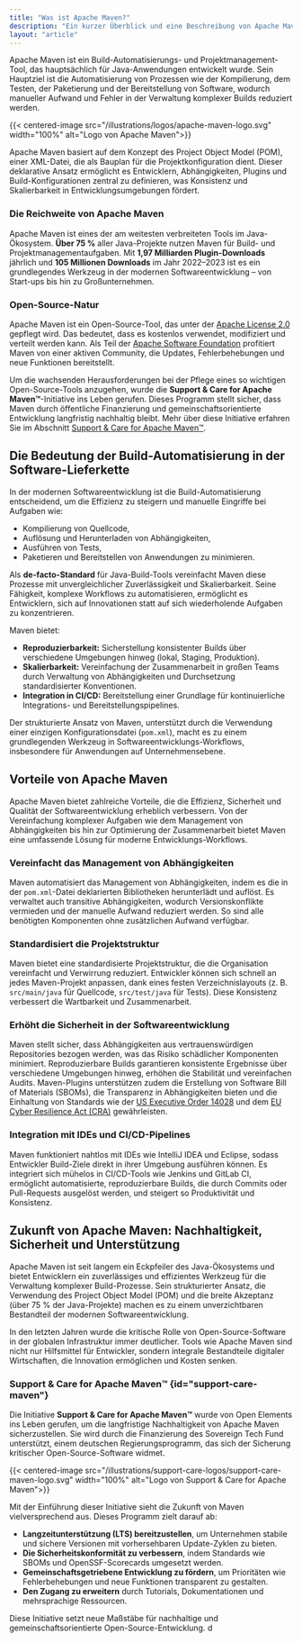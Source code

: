 ```yaml
---
title: "Was ist Apache Maven?"
description: "Ein kurzer Überblick und eine Beschreibung von Apache Maven"
layout: "article"
---
```

Apache Maven ist ein Build-Automatisierungs- und Projektmanagement-Tool, das hauptsächlich für Java-Anwendungen entwickelt wurde.
Sein Hauptziel ist die Automatisierung von Prozessen wie der Kompilierung, dem Testen, der Paketierung und der Bereitstellung von Software, wodurch manueller Aufwand und Fehler in der Verwaltung komplexer Builds reduziert werden.

{{< centered-image src="/illustrations/logos/apache-maven-logo.svg" width="100%" alt="Logo von Apache Maven">}}

Apache Maven basiert auf dem Konzept des Project Object Model (POM), einer XML-Datei, die als Bauplan für die Projektkonfiguration dient.
Dieser deklarative Ansatz ermöglicht es Entwicklern, Abhängigkeiten, Plugins und Build-Konfigurationen zentral zu definieren, was Konsistenz und Skalierbarkeit in Entwicklungsumgebungen fördert.

### Die Reichweite von Apache Maven

Apache Maven ist eines der am weitesten verbreiteten Tools im Java-Ökosystem.
**Über 75 %** aller Java-Projekte nutzen Maven für Build- und Projektmanagementaufgaben.
Mit **1,97 Milliarden Plugin-Downloads** jährlich und **105 Millionen Downloads** im Jahr 2022–2023 ist es ein grundlegendes Werkzeug in der modernen Softwareentwicklung – von Start-ups bis hin zu Großunternehmen.

### Open-Source-Natur

Apache Maven ist ein Open-Source-Tool, das unter der [Apache License 2.0](https://www.apache.org/licenses/LICENSE-2.0) gepflegt wird.
Das bedeutet, dass es kostenlos verwendet, modifiziert und verteilt werden kann.
Als Teil der [Apache Software Foundation](https://www.apache.org) profitiert Maven von einer aktiven Community, die Updates, Fehlerbehebungen und neue Funktionen bereitstellt.  

Um die wachsenden Herausforderungen bei der Pflege eines so wichtigen Open-Source-Tools anzugehen, wurde die **Support & Care for Apache Maven™**-Initiative ins Leben gerufen.
Dieses Programm stellt sicher, dass Maven durch öffentliche Finanzierung und gemeinschaftsorientierte Entwicklung langfristig nachhaltig bleibt.
Mehr über diese Initiative erfahren Sie im Abschnitt [Support & Care for Apache Maven™](#support-care-maven).

## Die Bedeutung der Build-Automatisierung in der Software-Lieferkette

In der modernen Softwareentwicklung ist die Build-Automatisierung entscheidend, um die Effizienz zu steigern und manuelle Eingriffe bei Aufgaben wie:

- Kompilierung von Quellcode,  
- Auflösung und Herunterladen von Abhängigkeiten,  
- Ausführen von Tests,  
- Paketieren und Bereitstellen von Anwendungen zu minimieren.  

Als **de-facto-Standard** für Java-Build-Tools vereinfacht Maven diese Prozesse mit unvergleichlicher Zuverlässigkeit und Skalierbarkeit.
Seine Fähigkeit, komplexe Workflows zu automatisieren, ermöglicht es Entwicklern, sich auf Innovationen statt auf sich wiederholende Aufgaben zu konzentrieren.

Maven bietet:

- **Reproduzierbarkeit:** Sicherstellung konsistenter Builds über verschiedene Umgebungen hinweg (lokal, Staging, Produktion).  
- **Skalierbarkeit:** Vereinfachung der Zusammenarbeit in großen Teams durch Verwaltung von Abhängigkeiten und Durchsetzung standardisierter Konventionen.  
- **Integration in CI/CD:** Bereitstellung einer Grundlage für kontinuierliche Integrations- und Bereitstellungspipelines.  

Der strukturierte Ansatz von Maven, unterstützt durch die Verwendung einer einzigen Konfigurationsdatei (`pom.xml`), macht es zu einem grundlegenden Werkzeug
in Softwareentwicklungs-Workflows, insbesondere für Anwendungen auf Unternehmensebene.

## Vorteile von Apache Maven

Apache Maven bietet zahlreiche Vorteile, die die Effizienz, Sicherheit und Qualität der Softwareentwicklung erheblich verbessern.
Von der Vereinfachung komplexer Aufgaben wie dem Management von Abhängigkeiten bis hin zur Optimierung der Zusammenarbeit bietet Maven eine umfassende Lösung für moderne Entwicklungs-Workflows.

### Vereinfacht das Management von Abhängigkeiten

Maven automatisiert das Management von Abhängigkeiten, indem es die in der `pom.xml`-Datei deklarierten Bibliotheken herunterlädt und auflöst.
Es verwaltet auch transitive Abhängigkeiten, wodurch Versionskonflikte vermieden und der manuelle Aufwand reduziert werden.
So sind alle benötigten Komponenten ohne zusätzlichen Aufwand verfügbar.

### Standardisiert die Projektstruktur

Maven bietet eine standardisierte Projektstruktur, die die Organisation vereinfacht und Verwirrung reduziert.
Entwickler können sich schnell an jedes Maven-Projekt anpassen, dank eines festen Verzeichnislayouts (z. B. `src/main/java` für Quellcode, `src/test/java` für Tests).
Diese Konsistenz verbessert die Wartbarkeit und Zusammenarbeit.

### Erhöht die Sicherheit in der Softwareentwicklung

Maven stellt sicher, dass Abhängigkeiten aus vertrauenswürdigen Repositories bezogen werden, was das Risiko schädlicher Komponenten minimiert.
Reproduzierbare Builds garantieren konsistente Ergebnisse über verschiedene Umgebungen hinweg, erhöhen die Stabilität und vereinfachen Audits.
Maven-Plugins unterstützen zudem die Erstellung von Software Bill of Materials (SBOMs), die Transparenz in Abhängigkeiten bieten und die Einhaltung von Standards wie der
[US Executive Order 14028](https://www.whitehouse.gov/briefing-room/presidential-actions/2021/05/12/executive-order-on-improving-the-nations-cybersecurity/)
und dem [EU Cyber Resilience Act (CRA)](https://digital-strategy.ec.europa.eu/en/policies/cyber-resilience-act) gewährleisten.

### Integration mit IDEs und CI/CD-Pipelines

Maven funktioniert nahtlos mit IDEs wie IntelliJ IDEA und Eclipse, sodass Entwickler Build-Ziele direkt in ihrer Umgebung ausführen können.
Es integriert sich mühelos in CI/CD-Tools wie Jenkins und GitLab CI, ermöglicht automatisierte, reproduzierbare Builds, die durch Commits oder Pull-Requests ausgelöst werden,
und steigert so Produktivität und Konsistenz.

## Zukunft von Apache Maven: Nachhaltigkeit, Sicherheit und Unterstützung

Apache Maven ist seit langem ein Eckpfeiler des Java-Ökosystems und bietet Entwicklern ein zuverlässiges und effizientes Werkzeug für die Verwaltung komplexer Build-Prozesse.
Sein strukturierter Ansatz, die Verwendung des Project Object Model (POM) und die breite Akzeptanz (über 75 % der Java-Projekte) machen es zu einem unverzichtbaren Bestandteil der modernen Softwareentwicklung.

In den letzten Jahren wurde die kritische Rolle von Open-Source-Software in der globalen Infrastruktur immer deutlicher.
Tools wie Apache Maven sind nicht nur Hilfsmittel für Entwickler, sondern integrale Bestandteile digitaler Wirtschaften, die Innovation ermöglichen und Kosten senken.  

### Support & Care for Apache Maven™ {id="support-care-maven"}

Die Initiative **Support & Care for Apache Maven™** wurde von Open Elements ins Leben gerufen, um die langfristige Nachhaltigkeit von Apache Maven sicherzustellen.
Sie wird durch die Finanzierung des Sovereign Tech Fund unterstützt, einem deutschen Regierungsprogramm, das sich der Sicherung kritischer Open-Source-Software widmet.

{{< centered-image src="/illustrations/support-care-logos/support-care-maven-logo.svg" width="100%" alt="Logo von Support & Care for Apache Maven">}}

Mit der Einführung dieser Initiative sieht die Zukunft von Maven vielversprechend aus. Dieses Programm zielt darauf ab:

- **Langzeitunterstützung (LTS) bereitzustellen**, um Unternehmen stabile und sichere Versionen mit vorhersehbaren Update-Zyklen zu bieten.  
- **Die Sicherheitskonformität zu verbessern**, indem Standards wie SBOMs und OpenSSF-Scorecards umgesetzt werden.  
- **Gemeinschaftsgetriebene Entwicklung zu fördern**, um Prioritäten wie Fehlerbehebungen und neue Funktionen transparent zu gestalten.  
- **Den Zugang zu erweitern** durch Tutorials, Dokumentationen und mehrsprachige Ressourcen.

Diese Initiative setzt neue Maßstäbe für nachhaltige und gemeinschaftsorientierte Open-Source-Entwicklung. d